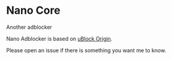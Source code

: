 # Nano Core

Another adblocker

Nano Adblocker is based on [uBlock Origin](https://github.com/gorhill/uBlock). 

Please open an issue if there is something you want me to know.
